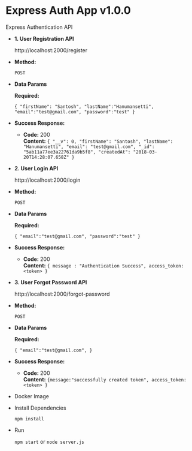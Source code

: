 # Express Auth App v1.0.0

Express Authentication API

* **1. User Registration API**

  http://localhost:2000/register

* **Method:**

  `POST`
  
*  **Data Params**

   **Required:**
 
   `{
      "firstName": "Santosh",
      "lastName":"Hanumansetti",
      "email":"test@gmail.com",
      "password":"test"
     }`

* **Success Response:**

  * **Code:** 200 <br />
    **Content:** `{ "__v": 0,
	"firstName": "Santosh",
	"lastName": "Hanumansetti",
	"email": "test@gmail.com",
	"_id": "5ab11a77ee3a22761da9b5f8",
	"createdAt": "2018-03-20T14:28:07.658Z" }`
	
	
	
* **2. User Login API**

  http://localhost:2000/login

* **Method:**

  `POST`
  
*  **Data Params**

   **Required:**
 
   `{
      "email":"test@gmail.com",
      "password":"test"
     }`

* **Success Response:**

  * **Code:** 200 <br />
    **Content:** `{ message : "Authentication Success",
			access_token: <token> }`
			
			
			
* **3. User Forgot Password API**

  http://localhost:2000/forgot-password

* **Method:**

  `POST`
  
*  **Data Params**

   **Required:**
 
   `{
      "email":"test@gmail.com",
     }`

* **Success Response:**

  * **Code:** 200 <br />
    **Content:** `{message:"successfully created token",
			access_token:<token> }`

- Docker Image
- Install Dependencies

	`npm install`
- Run

	`npm start`  or  `node server.js`

